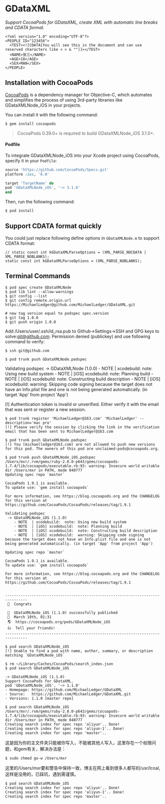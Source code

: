 # GDataXML
*Support CocoaPods for GDataXML, create XML with automatic line breaks and CDATA format.*

```
<?xml version="1.0" encoding="UTF-8"?>
<PEOPLE ID="123456">
  <TEST><![CDATA[You will see this in the document and can use reserved characters like < > & ""]]></TEST>
  <NAME>张三</NAME>
  <AGE>18</AGE>
  <SEX>MAN</SEX>
</PEOPLE>
```

## Installation with CocoaPods

[CocoaPods](http://cocoapods.org) is a dependency manager for Objective-C, which automates and simplifies the process of using 3rd-party libraries like GDataXMLNode_iOS in your projects.

You can install it with the following command:

```bash
$ gem install cocoapods
```

> CocoaPods 0.39.0+ is required to build GDataXMLNode_iOS 3.1.0+.

#### Podfile

To integrate GDataXMLNode_iOS into your Xcode project using CocoaPods, specify it in your `Podfile`:

```ruby
source 'https://github.com/CocoaPods/Specs.git'
platform :ios, '6.0'

target 'TargetName' do
pod 'GDataXMLNode_iOS', '~> 3.1.0'
end
```

Then, run the following command:

```bash
$ pod install
```

## Support CDATA format quickly

You could just replace following define options in `GDataXMLNode.m` to support CDATA format:
```
// static const int kGDataXMLParseOptions = (XML_PARSE_NOCDATA | XML_PARSE_NOBLANKS);
static const int kGDataXMLParseOptions = (XML_PARSE_NOBLANKS);
```

## Terminal Commands
```
$ pod spec create GDataXMLNode
$ pod lib lint --allow-warnings
$ git config --list
$ git config remote.origin.url https://MichaelLedger@github.com/MichaelLedger/GDataXML.git

# new tag version equal to podspec spec.version 
$ git tag 1.0.0
$ git push origin 1.0.0
```
Add /Users/user/.ssh/id_rsa.pub to Github->Settings->SSH and GPG keys to solve:git@github.com: Permission denied (publickey) and use following command to verify:
```
$ ssh git@github.com
```
`$ pod trunk push GDataXMLNode.podspec`

Validating podspec
 -> GDataXMLNode (1.0.0)
    - NOTE  | xcodebuild:  note: Using new build system
    - NOTE  | [iOS] xcodebuild:  note: Planning build
    - NOTE  | [iOS] xcodebuild:  note: Constructing build description
    - NOTE  | [iOS] xcodebuild:  warning: Skipping code signing because the target does not have an Info.plist file and one is not being generated automatically. (in target 'App' from project 'App')

[!] Authentication token is invalid or unverified. Either verify it with the email that was sent or register a new session.

```
$ pod trunk register 'MichaelLedger@163.com' 'MichaelLedger' --description='mac pro'
[!] Please verify the session by clicking the link in the verification email that has been sent to MichaelLedger@163.com
```

```
$ pod trunk push GDataXMLNode.podspec
[!] You (michaelledger@163.com) are not allowed to push new versions for this pod. The owners of this pod are unclaimed-pods@cocoapods.org.
```

```
$ pod trunk push GDataXMLNode_iOS.podspec
/Users/mxr/.rvm/gems/ruby-2.0.0-p643/gems/cocoapods-1.7.4/lib/cocoapods/executable.rb:93: warning: Insecure world writable dir /Users/mxr in PATH, mode 040777
Updating spec repo `master`

CocoaPods 1.9.1 is available.
To update use: `gem install cocoapods`

For more information, see https://blog.cocoapods.org and the CHANGELOG for this version at https://github.com/CocoaPods/CocoaPods/releases/tag/1.9.1

Validating podspec
 -> GDataXMLNode_iOS (1.1.0)
    - NOTE  | xcodebuild:  note: Using new build system
    - NOTE  | [iOS] xcodebuild:  note: Planning build
    - NOTE  | [iOS] xcodebuild:  note: Constructing build description
    - NOTE  | [iOS] xcodebuild:  warning: Skipping code signing because the target does not have an Info.plist file and one is not being generated automatically. (in target 'App' from project 'App')

Updating spec repo `master`

CocoaPods 1.9.1 is available.
To update use: `gem install cocoapods`

For more information, see https://blog.cocoapods.org and the CHANGELOG for this version at https://github.com/CocoaPods/CocoaPods/releases/tag/1.9.1


--------------------------------------------------------------------------------
 🎉  Congrats

 🚀  GDataXMLNode_iOS (1.1.0) successfully published
 📅  March 10th, 01:31
 🌎  https://cocoapods.org/pods/GDataXMLNode_iOS
 👍  Tell your friends!
--------------------------------------------------------------------------------
```
```
$ pod search GDataXMLNode_iOS
[!] Unable to find a pod with name, author, summary, or description matching `GDataXMLNode_iOS`
```
```
$ rm ~/Library/Caches/CocoaPods/search_index.json
$ pod search GDataXMLNode_iOS

-> GDataXMLNode_iOS (1.1.0)
Support CocoaPods for GDataXML.
pod 'GDataXMLNode_iOS', '~> 1.1.0'
- Homepage: https://github.com/MichaelLedger/GDataXML
- Source:   https://github.com/MichaelLedger/GDataXML.git
- Versions: 1.1.0 [master repo]
```

```
$ pod search GDataXMLNode_iOS
/Users/mxr/.rvm/gems/ruby-2.0.0-p643/gems/cocoapods-1.7.4/lib/cocoapods/executable.rb:93: warning: Insecure world writable dir /Users/mxr in PATH, mode 040777
Creating search index for spec repo 'aliyun'.. Done!
Creating search index for spec repo 'aliyun-1'.. Done!
Creating search index for spec repo 'master'..
```
这是因为你的主文件夹只能被你写入，不能被其他人写入，这里存在一个权限问题，和gem有关，解决办法是：
```
$ sudo chmod go-w /Users/mxr
````
这里的/Users/mxr要和警告中保持一致，博主在网上看到很多人都写的/usr/lcoal,这样是没用的，已踩坑，遇到需谨慎。
```
$ pod search GDataXMLNode_iOS
Creating search index for spec repo 'aliyun'.. Done!
Creating search index for spec repo 'aliyun-1'.. Done!
Creating search index for spec repo 'master'..

```
